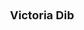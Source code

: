 ---
layout: page
title: <font size = 4> Victoria Dib </font>
description: Fall 2022 - 
img: assets/img/members/victoria.jpg
importance: 4
category: Master Students
---